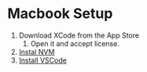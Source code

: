 # Macbook Setup

1. Download XCode from the App Store
    1. Open it and accept license.
1. [Instal NVM](https://github.com/nvm-sh/nvm)
2. [Install VSCode](https://code.visualstudio.com)
